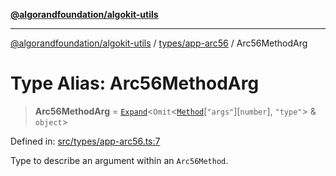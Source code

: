 [**@algorandfoundation/algokit-utils**](../../../README.md)

***

[@algorandfoundation/algokit-utils](../../../README.md) / [types/app-arc56](../README.md) / Arc56MethodArg

# Type Alias: Arc56MethodArg

> **Arc56MethodArg** = [`Expand`](../../expand/type-aliases/Expand.md)\<`Omit`\<[`Method`](../interfaces/Method.md)\[`"args"`\]\[`number`\], `"type"`\> & `object`\>

Defined in: [src/types/app-arc56.ts:7](https://github.com/algorandfoundation/algokit-utils-ts/blob/main/src/types/app-arc56.ts#L7)

Type to describe an argument within an `Arc56Method`.
